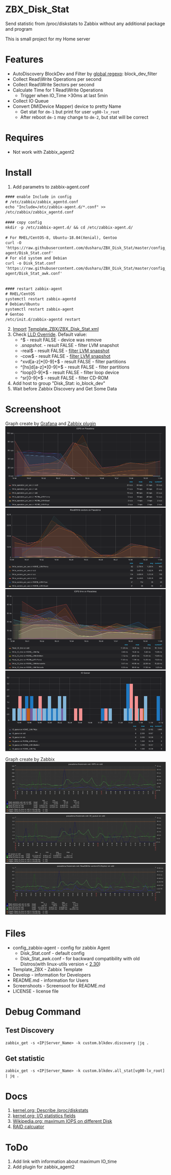 # ZBX_Disk_Stat
Send statistic from /proc/diskstats to Zabbix without any additional package and program

This is small project for my Home server

# Features
  * AutoDiscovery BlockDev and Filter by [global regexp](https://www.zabbix.com/documentation/3.4/manual/regular_expressions): block_dev_filter 
  * Collect Read\Write Operations per second
  * Collect Read\Write Sectors per second
  * Calculate Time for 1 Read\Write Operations
    * Trigger when IO_Time >30ms at last 5min
  * Collect IO Queue
  * Convert DM(Device Mapper) device to pretty Name
    * Get stat for `dm-1` but print for user `vg00-lv_root`
    * After reboot `dm-1` may change to `dm-2`, but stat will be correct

# Requires
  * Not work with Zabbix_agent2

# Install
  1. Add parametrs to zabbix-agent.conf

```
#### enable Include in config
# /etc/zabbix/zabbix_agentd.conf
echo "Include=/etc/zabbix-agent.d/*.conf" >> /etc/zabbix/zabbix_agentd.conf

#### copy config 
mkdir -p /etc/zabbix-agent.d/ && cd /etc/zabbix-agent.d/

# For RHEL/CentOS-8, Ubuntu-18.04(Xenial), Gentoo
curl -O 'https://raw.githubusercontent.com/dusharu/ZBX_Disk_Stat/master/config_zabbix-agent/Disk_Stat.conf'
# For old system and Debian
curl -o Disk_Stat.conf 'https://raw.githubusercontent.com/dusharu/ZBX_Disk_Stat/master/config_zabbix-agent/Disk_Stat_awk.conf'


#### restart zabbix-agent
# RHEL/CentOS
systemctl restart zabbix-agentd
# Debian/Ubuntu
systemctl restart zabbix-agent
# Gentoo
/etc/init.d/zabbix-agentd restart
```
  2. [Import](https://www.zabbix.com/documentation/3.4/manual/xml_export_import/templates) [Template_ZBX/ZBX_Disk_Stat.xml](Template_ZBX/ZBX_Disk_Stat.xml)
  3. Check [LLD Override](https://www.zabbix.com/documentation/current/manual/discovery/low_level_discovery#override). Default value:
     * ^$ - result FALSE - device was remove
     * .*snapshot.* - result FALSE - filter LVM snapshot
     * -real$ - result FALSE - [filter LVM snapshot](https://rwmj.wordpress.com/2010/09/28/how-lvm-does-snapshots/)
     * -cow$ - result FALSE - [filter LVM snapshot](https://rwmj.wordpress.com/2010/09/28/how-lvm-does-snapshots/)
     * ^xvd[a-z]*[0-9]+$ - result FALSE - filter partitions
     * ^[hs]d[a-z]*[0-9]+$ - result FALSE - filter partitions
     * ^loop[0-9]*$ - result FALSE - filter loop device
     * ^sr[0-9]*$ - result FALSE - filter CD-ROM
  4. Add host to group "Disk_Stat: io_block_dev"
  5. Wait before Zabbix Discovery and Get Some Data


# Screenshoot
Graph create by [Grafana](https://grafana.com/) and [Zabbix plugin](https://grafana.com/grafana/plugins/alexanderzobnin-zabbix-app)
![1-Disk_Stat_IOPS.png](/Screenshoots/1-Disk_Stat_IOPS.png)
![2-Disk_Stat_RW_Sectors.png](/Screenshoots/2-Disk_Stat_RW_Sectors.png)
![3-Disk_Stat_IO_time.png](/Screenshoots/3-Disk_Stat_IO_time.png)
![4-Disk_Stat_IO_Queue.png](/Screenshoots/4-Disk_Stat_IO_Queue.png)

Graph create by Zabbix
![10-Disk_Stat_IOPS_zbx.png](/Screenshoots/10-Disk_Stat_IOPS_zbx.png)
![11-Disk_Stat_IO_Queue_zbx.png](/Screenshoots/11-Disk_Stat_IO_Queue_zbx.png)
![12-Disk_Stat_RW_Sectors_zbx.png](/Screenshoots/12-Disk_Stat_RW_Sectors_zbx.png)


# Files
  * config_zabbix-agent - config for zabbix Agent
    * Disk_Stat.conf - default config
    * Disk_Stat_awk.conf - for backward compatibility with old Distros(with linux-utils version < [2.30](https://mirrors.edge.kernel.org/pub/linux/utils/util-linux/v2.30/v2.30-ReleaseNotes))
  * Template_ZBX - Zabbix Template
  * Develop - information for Developers
  * README.md - information for Users
  * Screenshoots - Screensoot for README.md
  * LICENSE - license file

# Debug Command
## Test Discovery
```
zabbix_get -s <IP|Server_Name> -k custom.blkdev.discovery |jq .
```
## Get statistic
```
zabbix_get -s <IP|Server_Name> -k custom.blkdev.all_stat[vg00-lv_root] | jq .
```
# Docs
  1. [kernel.org: Describe /proc/diskstats](https://www.kernel.org/doc/Documentation/ABI/testing/procfs-diskstats)
  2. [kernel.org: I/O statistics fields](https://www.kernel.org/doc/Documentation/admin-guide/iostats.rst)
  3. [Wikipedia.org: maximum IOPS on different Disk](https://en.wikipedia.org/wiki/IOPS)
  4. [RAID calcuator](https://wintelguy.com/raidperf.pl)

# ToDo
  1. Add link with information about maximum IO_time
  2. Add plugin for zabbix_agent2
